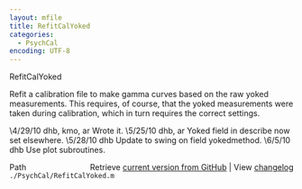 ```yaml
---
layout: mfile
title: RefitCalYoked
categories:
  - PsychCal
encoding: UTF-8
---
```


RefitCalYoked

Refit a calibration file to make gamma curves based on the raw yoked measurements.
This requires, of course, that the yoked measurements were taken during calibration,
which in turn requires the correct settings.

\4/29/10  dhb, kmo, ar  Wrote it.
\5/25/10  dhb, ar       Yoked field in describe now set elsewhere.
\5/28/10  dhb           Update to swing on field yokedmethod.
\6/5/10   dhb           Use plot subroutines.


<div class="code_header" style="text-align:right;">
  <span style="float:left;">Path&nbsp;&nbsp;</span> <span class="counter">Retrieve <a href=
  "https://raw.github.com/Psychtoolbox-3/Psychtoolbox-3/beta/./PsychCal/RefitCalYoked.m">current version from GitHub</a> | View <a href=
  "https://github.com/Psychtoolbox-3/Psychtoolbox-3/commits/beta/./PsychCal/RefitCalYoked.m">changelog</a></span>
</div>
<div class="code">
  <code>./PsychCal/RefitCalYoked.m</code>
</div>
